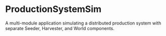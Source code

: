 # ProductionSystemSim
A multi-module application simulating a distributed production system with separate Seeder, Harvester, and World components.
